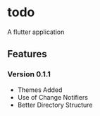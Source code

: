 # todo

A flutter application

## Features

### Version 0.1.1

- Themes Added
- Use of Change Notifiers
- Better Directory Structure
